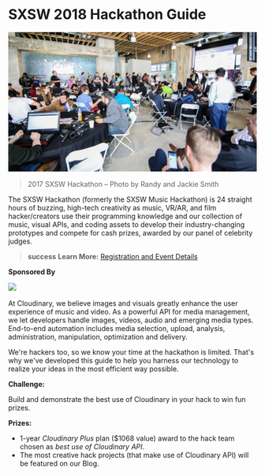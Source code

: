 # SXSW 2018 Hackathon Guide

![](/assets/2017-SXSW-Hackathon-photo-by-Randy-and-Jackie-Smith.jpg)
> 2017 SXSW Hackathon – Photo by Randy and Jackie Smith

The SXSW Hackathon (formerly the SXSW Music Hackathon) is 24 straight hours of buzzing, high-tech creativity as music, VR/AR, and film hacker/creators use their programming knowledge and our collection of music, visual APIs, and coding assets to develop their industry-changing prototypes and compete for cash prizes, awarded by our panel of celebrity judges.

> **success** **Learn More:** [Registration and Event Details](https://www.sxsw.com/conference/sxsw-hackathon/ "Registration and Event Details")

**Sponsored By**

![](https://res.cloudinary.com/cloudinary/image/upload/c_scale,w_300/v1/logo/for_white_bg/cloudinary_logo_for_white_bg.png) 

At Cloudinary, we believe images and visuals greatly enhance the user experience of music and video. As a powerful API for media management, we let developers handle images, videos, audio and emerging media types. End-to-end automation includes media selection, upload, analysis, administration, manipulation, optimization and delivery. 

We're hackers too, so we know your time at the hackathon is limited. That's why we've developed this guide to help you harness our technology to realize your ideas in the most efficient way possible.

**Challenge:**

Build and demonstrate the best use of Cloudinary in your hack to win fun prizes.

**Prizes:**

* 1-year _Cloudinary Plus_ plan \($1068 value\) award to the hack team chosen as _best use of Cloudinary API_.
* The most creative hack projects (that make use of Cloudinary API) will be featured on our Blog.

